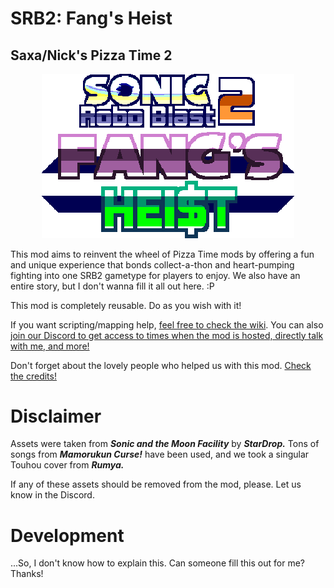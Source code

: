 # SRB2: Fang's Heist
## Saxa/Nick's Pizza Time 2

<p align="center">
  <a href="https://www.google.com/">
    <img src="logo.png" width="404" style="image-rendering:pixelated" alt="Dr. Robotnik's Ring Racers logo">
  </a>
</p>

This mod aims to reinvent the wheel of Pizza Time mods by offering a fun and unique experience that bonds collect-a-thon and heart-pumping fighting into one SRB2 gametype for players to enjoy. We also have an entire story, but I don't wanna fill it all out here. :P

This mod is completely reusable. Do as you wish with it!

If you want scripting/mapping help, [feel free to check the wiki](https://github.com/Saxashitter/Fangs-Heist/wiki). You can also [join our Discord to get access to times when the mod is hosted, directly talk with me, and more!](https://discord.gg/BqUHFYJSDv)

Don't forget about the lovely people who helped us with this mod. [Check the credits!](https://github.com/Saxashitter/Fangs-Heist/blob/main/CREDITS.md)

# Disclaimer
Assets were taken from _**Sonic and the Moon Facility**_ by _**StarDrop.**_ Tons of songs from _**Mamorukun Curse!**_ have been used, and we took a singular Touhou cover from _**Rumya.**_

If any of these assets should be removed from the mod, please. Let us know in the Discord.

# Development
...So, I don't know how to explain this. Can someone fill this out for me? Thanks!
